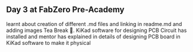## Day 3 at FabZero Pre-Academy

learnt about creation of different .md files and linking in readme.md and adding images
Tea Break :tea:.
KiKad software for designing PCB Circuit has installed and mentor has explained in details of designing PCB board in KiKad software to make it physical